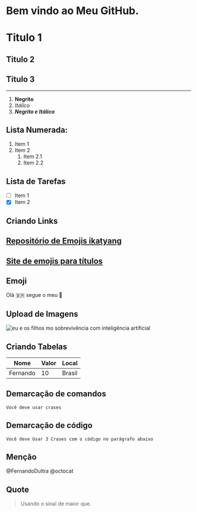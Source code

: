 # Bem vindo ao Meu GitHub.

# Titulo 1
## Titulo 2
## Titulo 3
---
1. **Negrito**
1. _Itálico_
1. __*Negrito e Itálico*__

## Lista Numerada:
1. Item 1
2. Item 2
   1. Item 2.1
   2. Item 2.2
## Lista de Tarefas

- [ ] Item 1
- [x] Item 2 

## Criando Links
[Repositório de Emojis ikatyang](https://github.com/ikatyang/emoji-cheat-sheet)
---
[Site de emojis para títulos](https://emojipedia.org)
---
## Emoji 

Olá 🇧🇷 segue o meu 🧠

## Upload de Imagens
![eu e os filhos mo sobrevivência com inteligência artificial](https://github.com/FernandoDultra/Welcome/assets/101875551/30c032bf-6d8f-4937-9420-2d8ba133b023)


## Criando Tabelas

Nome | Valor | Local
---|---|---
Fernando | 10 | Brasil

## Demarcação de comandos

`Você deve usar crases`

## Demarcação de código

```
Você deve Usar 3 Crases com o código no parágrafo abaixo
```

## Menção 

@FernandoDultra
@octocat

## Quote

> Usando o sinal de maior que.




